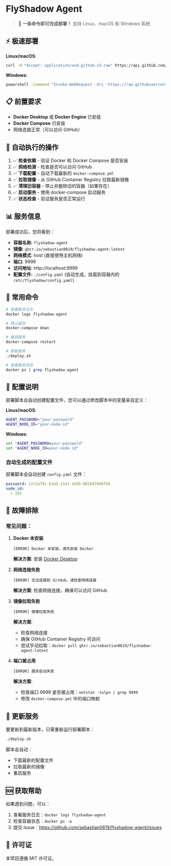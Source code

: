# FlyShadow Agent

> 🚀 **一条命令即可完成部署！** 支持 Linux、macOS 和 Windows 系统

## ⚡ 极速部署

**Linux/macOS**: 
```bash
curl -H "Accept: application/vnd.github.v3.raw" https://api.github.com/repos/sebastian0619/flyshadow-agent/contents/deploy.sh | bash
```

**Windows**: 
```cmd
powershell -Command "Invoke-WebRequest -Uri 'https://raw.githubusercontent.com/sebastian0619/flyshadow-agent/main/deploy.bat' -OutFile 'deploy.bat'" && deploy.bat
```

## 📋 前置要求

- **Docker Desktop** 或 **Docker Engine** 已安装
- **Docker Compose** 已安装
- 网络连接正常（可以访问 GitHub）

## 🔧 自动执行的操作

1. ✅ **检查依赖** - 验证 Docker 和 Docker Compose 是否安装
2. ✅ **网络检测** - 检查是否可以访问 GitHub
3. ✅ **下载配置** - 自动下载最新的 `docker-compose.yml`
4. ✅ **拉取镜像** - 从 GitHub Container Registry 拉取最新镜像
5. ✅ **清理旧容器** - 停止并删除旧的容器（如果存在）
6. ✅ **启动服务** - 使用 docker-compose 启动服务
7. ✅ **状态检查** - 验证服务是否正常运行

## 📊 服务信息

部署成功后，您将看到：

- **容器名称**: `flyshadow-agent`
- **镜像**: `ghcr.io/sebastian0619/flyshadow-agent:latest`
- **网络模式**: host (直接使用主机网络)
- **端口**: 9999
- **访问地址**: http://localhost:9999
- **配置文件**: `./config.yaml` (自动生成，挂载到容器内的 `/etc/flyshadow/config.yaml`)

## 🔧 常用命令

```bash
# 查看服务日志
docker logs flyshadow-agent

# 停止服务
docker-compose down

# 重启服务
docker-compose restart

# 更新服务
./deploy.sh

# 查看服务状态
docker ps | grep flyshadow-agent
```

## 📝 配置说明

部署脚本会自动创建配置文件，您可以通过修改脚本中的变量来自定义：

**Linux/macOS**:
```bash
AGENT_PASSWORD="your-password"
AGENT_NODE_ID="your-node-id"
```

**Windows**:
```cmd
set "AGENT_PASSWORD=your-password"
set "AGENT_NODE_ID=your-node-id"
```

### 自动生成的配置文件

部署脚本会自动创建 `config.yaml` 文件：

```yaml
password: 12c5a79c-b3a5-11ef-a595-0016d7606fb8
node_id: 
  - 165
```

## 🐛 故障排除

### 常见问题：

1. **Docker 未安装**
   ```
   [ERROR] Docker 未安装，请先安装 Docker
   ```
   **解决方案**: 安装 [Docker Desktop](https://www.docker.com/products/docker-desktop/)

2. **网络连接失败**
   ```
   [ERROR] 无法连接到 GitHub，请检查网络连接
   ```
   **解决方案**: 检查网络连接，确保可以访问 GitHub

3. **镜像拉取失败**
   ```
   [ERROR] 镜像拉取失败
   ```
   **解决方案**: 
   - 检查网络连接
   - 确保 GitHub Container Registry 可访问
   - 尝试手动拉取：`docker pull ghcr.io/sebastian0619/flyshadow-agent:latest`

4. **端口被占用**
   ```
   [ERROR] 服务启动失败
   ```
   **解决方案**: 
   - 检查端口 9999 是否被占用：`netstat -tulpn | grep 9999`
   - 修改 `docker-compose.yml` 中的端口映射

## 🔄 更新服务

要更新到最新版本，只需重新运行部署脚本：

```bash
./deploy.sh
```

脚本会自动：
- 下载最新的配置文件
- 拉取最新的镜像
- 重启服务

## 🆘 获取帮助

如果遇到问题，可以：

1. 查看服务日志：`docker logs flyshadow-agent`
2. 检查容器状态：`docker ps -a`
3. 提交 Issue：https://github.com/sebastian0619/flyshadow-agent/issues

## 📄 许可证

本项目遵循 MIT 许可证。 